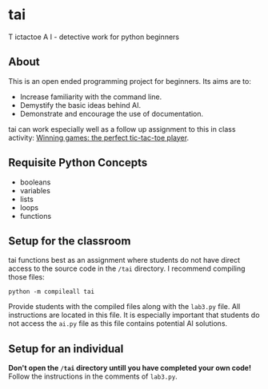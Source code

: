 # tai
T ictactoe A I - detective work for python beginners

## About

This is an open ended programming project for beginners. Its aims are to:

* Increase familiarity with the command line.
* Demystify the basic ideas behind AI.
* Demonstrate and encourage the use of documentation.

tai can work especially well as a follow up assignment to this in class activity: [Winning games: the
perfect tic-tac-toe player](http://www.cs4fn.org/teachers/activities/winatoxo/winatoxo.pdf).

## Requisite Python Concepts

* booleans
* variables
* lists
* loops
* functions

## Setup for the classroom

tai functions best as an assignment where students do not have direct access to the source code in the `/tai` directory. I recommend compiling those files:

``` python -m compileall tai ```

Provide students with the compiled files along with the `lab3.py` file. All instructions are located in this file. It is especially important that students do not access the `ai.py` file as this file contains potential AI solutions.

## Setup for an individual

**Don't open the `/tai` directory untill you have completed your own code!** Follow the instructions in the comments of `lab3.py`.
